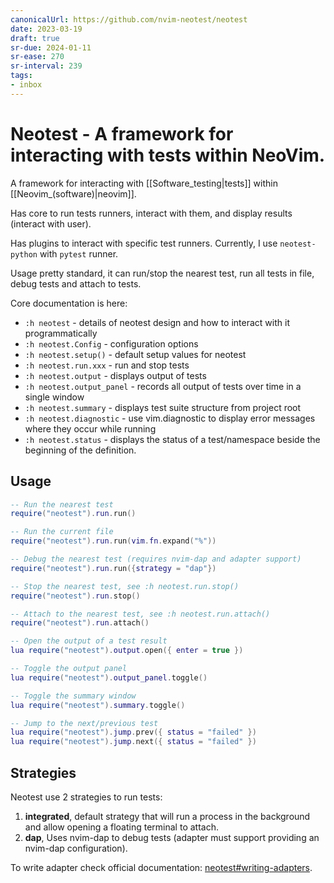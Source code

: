 ```yaml
---
canonicalUrl: https://github.com/nvim-neotest/neotest
date: 2023-03-19
draft: true
sr-due: 2024-01-11
sr-ease: 270
sr-interval: 239
tags:
- inbox
---
```


# Neotest - A framework for interacting with tests within NeoVim.

A framework for interacting with [[Software_testing|tests]] within
[[Neovim_(software)|neovim]].

Has core to run tests runners, interact with them, and display results (interact
with user).

Has plugins to interact with specific test runners. Currently, I use
`neotest-python` with `pytest` runner.

Usage pretty standard, it can run/stop the nearest test, run all tests in file,
debug tests and attach to tests.

Core documentation is here:

- `:h neotest` - details of neotest design and how to interact with it
  programmatically
- `:h neotest.Config` - configuration options
- `:h neotest.setup()` - default setup values for neotest
- `:h neotest.run.xxx` - run and stop tests
- `:h neotest.output` - displays output of tests
- `:h neotest.output_panel` - records all output of tests over time in a single
  window
- `:h neotest.summary` - displays test suite structure from project root
- `:h neotest.diagnostic` - use vim.diagnostic to display error messages where
  they occur while running
- `:h neotest.status` - displays the status of a test/namespace beside the
  beginning of the definition.

## Usage

```lua examples
-- Run the nearest test
require("neotest").run.run()

-- Run the current file
require("neotest").run.run(vim.fn.expand("%"))

-- Debug the nearest test (requires nvim-dap and adapter support)
require("neotest").run.run({strategy = "dap"})

-- Stop the nearest test, see :h neotest.run.stop()
require("neotest").run.stop()

-- Attach to the nearest test, see :h neotest.run.attach()
require("neotest").run.attach()

-- Open the output of a test result
lua require("neotest").output.open({ enter = true })

-- Toggle the output panel
lua require("neotest").output_panel.toggle()

-- Toggle the summary window
lua require("neotest").summary.toggle()

-- Jump to the next/previous test
lua require("neotest").jump.prev({ status = "failed" })
lua require("neotest").jump.next({ status = "failed" })
```

## Strategies

Neotest use 2 strategies to run tests:

1. **integrated**, default strategy that will run a process in the background
   and allow opening a floating terminal to attach.
2. **dap**, Uses nvim-dap to debug tests (adapter must support providing an
   nvim-dap configuration).

To write adapter check official documentation:
[neotest#writing-adapters](https://github.com/nvim-neotest/neotest/blob/master/README.md#writing-adapters).